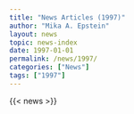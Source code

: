 ```yaml
---
title: "News Articles (1997)"
author: "Mika A. Epstein"
layout: news
topic: news-index
date: 1997-01-01
permalink: /news/1997/
categories: ["News"]
tags: ["1997"]
---
```


{{< news >}}
